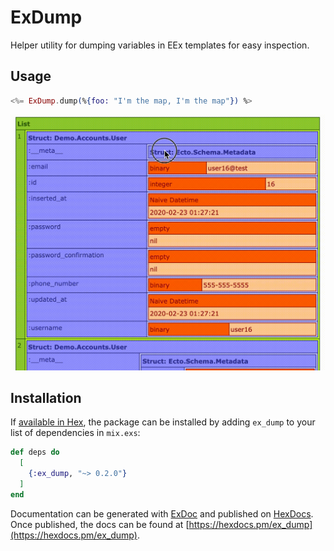 # ExDump

Helper utility for dumping variables in EEx templates for easy inspection.

## Usage

```elixir
<%= ExDump.dump(%{foo: "I'm the map, I'm the map"}) %>
```

![Demo](ex_dump_demo.gif)

## Installation

If [available in Hex](https://hex.pm/docs/publish), the package can be installed
by adding `ex_dump` to your list of dependencies in `mix.exs`:

```elixir
def deps do
  [
    {:ex_dump, "~> 0.2.0"}
  ]
end
```

Documentation can be generated with [ExDoc](https://github.com/elixir-lang/ex_doc)
and published on [HexDocs](https://hexdocs.pm). Once published, the docs can
be found at [https://hexdocs.pm/ex_dump](https://hexdocs.pm/ex_dump).

